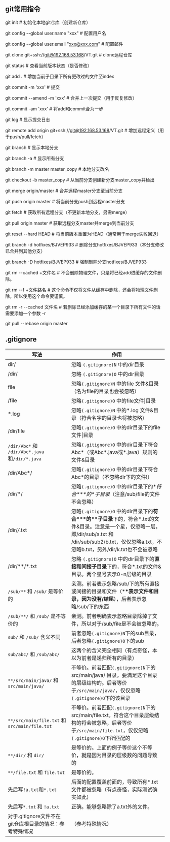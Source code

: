 ## git常用指令

git init                                                  # 初始化本地git仓库（创建新仓库）

git config --global user.name "xxx"                       # 配置用户名

git config --global user.email "xxx@xxx.com"              # 配置邮件

git clone git+ssh://git@192.168.53.168/VT.git             # clone远程仓库

git status                                                # 查看当前版本状态（是否修改）

git add .                                                 # 增加当前子目录下所有更改过的文件至index

git commit -m 'xxx'                                       # 提交

git commit --amend -m 'xxx'                               # 合并上一次提交（用于反复修改）

git commit -am 'xxx'                                      # 将add和commit合为一步

git log                                                   # 显示提交日志

git remote add origin git+ssh://git@192.168.53.168/VT.git # 增加远程定义（用于push/pull/fetch）

git branch                                                # 显示本地分支

git branch -a                                             # 显示所有分支

git branch -m master master_copy                          # 本地分支改名

git checkout -b master_copy                               # 从当前分支创建新分支master_copy并检出

git merge origin/master                                   # 合并远程master分支至当前分支

git push origin master                                    # 将当前分支push到远程master分支

git fetch                                                 # 获取所有远程分支（不更新本地分支，另需merge）

git pull origin master                                    # 获取远程分支master并merge到当前分支

git reset --hard HEAD                                     # 将当前版本重置为HEAD（通常用于merge失败回退）

git branch -d hotfixes/BJVEP933                           # 删除分支hotfixes/BJVEP933（本分支修改已合并到其他分支）

git branch -D hotfixes/BJVEP933                           # 强制删除分支hotfixes/BJVEP933

git rm --cached +文件名                                    # 不会删除物理文件，只是将已经add进缓存的文件删除。

git rm --f +文件路名                                        # 这个命令不仅将文件从缓存中删除，还会将物理文件删除，所以使用这个命令要谨慎。

git rm -r --cached 文件名								  # 若删除已经添加缓存的某一个目录下所有文件的话需要添加一个参数 -r

git pull --rebase origin master



## .gitignore

| 写法                                                    | 作用                                                         |
| ------------------------------------------------------- | ------------------------------------------------------------ |
| dir/                                                    | 忽略 `(.gitignore)N` 中的dir目录                             |
| /dir/                                                   | 忽略 `(.gitignore)O` 中的dir目录                             |
| file                                                    | 忽略`(.gitignore)N` 中的file 文件&目录（名为file的目录也会被忽略） |
| /file                                                   | 忽略`(.gitignore)O` 中的file文件\|目录                       |
| *.log                                                   | 忽略`(.gitignore)N` 中的*.log 文件&目录（符合名字的目录也将被忽略） |
| /dir/file                                               | 忽略`(.gitignore)O` 中的dir目录下的file文件\|目录            |
| `/dir/Abc*` 和 `/dir/Abc*.java` 和`/dir/*.java`         | 忽略`(.gitignore)O` 中的dir目录下符合Abc*（或Abc*.java或*.java）规则的文件&目录 |
| /dir/Abc*/                                              | 忽略`(.gitignore)O` 中的dir目录下符合Abc*的目录（不忽略dir下的文件!） |
| /dir/*/                                                 | 忽略`(.gitignore)O` 中的dir目录下的**符合\**\*的\**子目录**（注意/sub/file的文件不会忽略） |
| /dir/*/*.txt                                            | 忽略`(.gitignore)O` 中的dir目录下的**符合\**\*的\**子目录**下的，符合*.txt的文件&目录。注意是一个星，仅忽略一层，即/dir/sub/a.txt 和 /dir/sub/sub2/b.txt，仅仅忽略a.txt，不忽略b.txt，另外/dir/k.txt也不会被忽略 |
| /dir/**/*.txt                                           | 忽略 `(.gitignore)O` 中的dir目录下的**直接和间接子目录**下的，符合*.txt的文件&目录。两个星号表示0-n层级的目录 |
| `/sub/**` 和 `/sub/` 是等价的                           | 亲测。前者表示忽略/sub/下的所有直接或间接的目录和文件（***\*表示文件和目录，因为没有/结尾**），后者表示忽略/sub/下的东西 |
| `/sub/**/` 和 `/sub/` 是不等价的                        | 亲测。前者明确表示忽略目录除掉了文件，所以对于/sub/file是不会被忽略的。 |
| `sub/` 和 `/sub/` 含义不同                              | 前者忽略`(.gitignore)N`下的sub目录，后者忽略`(.gitignore)O`下的sub |
| `sub/abc/` 和 `/sub/abc/`                               | 这两个的含义完全相同（有点奇怪，本以为前者是递归所有的目录） |
| `**/src/main/java/` 和 `src/main/java/`                 | 不等价。前者匹配`(.gitignore)N`下的src/main/java/ 目录，要满足这个目录的层级结构的。后者等价于`/src/main/java/`，仅仅忽略`(.gitignore)O`下的该目录 |
| `**/src/main/file.txt` 和 `src/main/file.txt`           | 不等价。前者匹配`(.gitignore)N`下的src/main/file.txt，符合这个目录层级结构的将会被忽略，后者等价于`/src/main/file.txt`，仅仅忽略`(.gitignore)O`下所匹配的 |
| `**/dir/` 和 `dir/`                                     | 是等价的。上面的例子等价这个不等价，就是因为目录的层级数的问题导致的 |
| `**/file.txt` 和 `file.txt`                             | 是等价的。                                                   |
| 先后写`!a.txt`和`*.txt`                                 | 后面的配置覆盖前面的，导致所有*.txt文件都被忽略（有点奇怪，实际测试确实如此） |
| 先后写`*.txt` 和 `!a.txt`                               | 正确。能够忽略除了a.txt外的文件。                            |
| 对于.gitignore文件不在git仓库根目录的情况：参考特殊情况 | （参考特殊情况）                                             |